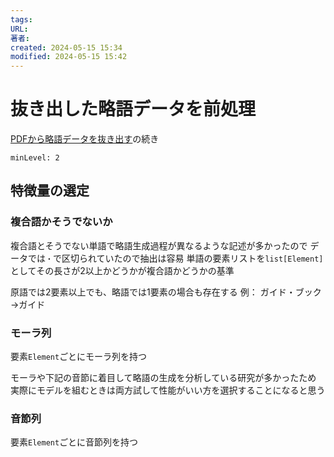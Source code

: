 ```yaml
---
tags: 
URL: 
著者: 
created: 2024-05-15 15:34
modified: 2024-05-15 15:42
---
```


# 抜き出した略語データを前処理

[PDFから略語データを抜き出す](PDFから略語データを抜き出す.md)の続き

```table-of-contents
minLevel: 2
```

## 特徴量の選定

### 複合語かそうでないか

複合語とそうでない単語で略語生成過程が異なるような記述が多かったので
データでは`・`で区切られていたので抽出は容易
単語の要素リストを`list[Element]`としてその長さが2以上かどうかが複合語かどうかの基準

原語では2要素以上でも、略語では1要素の場合も存在する
例： ガイド・ブック→ガイド

### モーラ列

要素`Element`ごとにモーラ列を持つ

モーラや下記の音節に着目して略語の生成を分析している研究が多かったため
実際にモデルを組むときは両方試して性能がいい方を選択することになると思う

### 音節列

要素`Element`ごとに音節列を持つ
